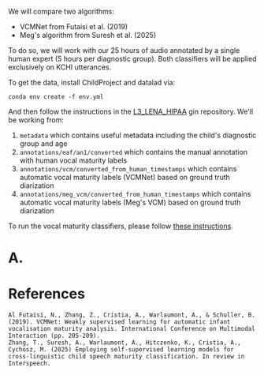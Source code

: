 We will compare two algorithms: 
- VCMNet from Futaisi et al. (2019)
- Meg's algorithm from Suresh et al. (2025)

To do so, we will work with our 25 hours of audio annotated by a single human expert (5 hours per diagnostic group).
Both classifiers will be applied exclusively on KCHI utterances.

To get the data, install ChildProject and datalad via:

```shell
conda env create -f env.yml
```

And then follow the instructions in the [L3_LENA_HIPAA](https://gin.g-node.org/MarvinLvn/L3_HIPAA_LENA) gin repository.
We'll be working from:

1. `metadata` which contains useful metadata including the child's diagnostic group and age
2. `annotations/eaf/an1/converted` which contains the manual annotation with human vocal maturity labels
3. `annotations/vcm/converted_from_human_timestamps` which contains automatic vocal maturity labels (VCMNet) based on ground truth diarization
4. `annotations/meg_vcm/converted_from_human_timestamps` which contains automatic vocal maturity labels (Meg's VCM) based on ground truth diarization

To run the vocal maturity classifiers, please follow [these instructions](./vcm_inference.md).

# A. 

# References 

```
Al Futaisi, N., Zhang, Z., Cristia, A., Warlaumont, A., & Schuller, B. (2019). VCMNet: Weakly supervised learning for automatic infant vocalisation maturity analysis. International Conference on Multimodal Interaction (pp. 205-209).
Zhang, T., Suresh, A., Warlaumont, A., Hitczenko, K., Cristia, A., Cychosz, M. (2025) Employing self-supervised learning models for cross-linguistic child speech maturity classification. In review in Interspeech.
```

